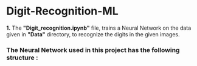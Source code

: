 # Digit-Recognition-ML

**1.** The **"Digit_recognition.ipynb"** file, trains a Neural Network on the data given in **"Data"** directory, to recognize the digits in the given images.


### The Neural Network used in this project has the following structure :

   [](Figures/neural_network.png)
